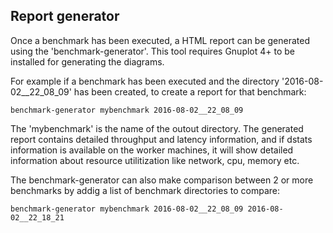 
## Report generator

Once a benchmark has been executed, a HTML report can be generated using the 'benchmark-generator'. This tool requires Gnuplot 4+ to be installed for generating the diagrams.

For example if a benchmark has been executed and the directory '2016-08-02__22_08_09' has been created, to create a report for that benchmark:

```
benchmark-generator mybenchmark 2016-08-02__22_08_09
```

The 'mybenchmark' is the name of the outout directory. The generated report contains detailed throughput and latency information, and if dstats information is available on the worker machines, it will show detailed information about resource utilitization like network, cpu, memory etc.

The benchmark-generator can also make comparison between 2 or more benchmarks by addig a list of benchmark directories to compare:

```
benchmark-generator mybenchmark 2016-08-02__22_08_09 2016-08-02__22_18_21
```
